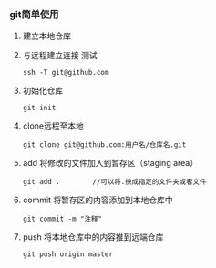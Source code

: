 ### git简单使用

1. 建立本地仓库

2. 与远程建立连接 测试

   ```
   ssh -T git@github.com
   ```

3. 初始化仓库

   ```
   git init
   ```

4. clone远程至本地

   ```
   git clone git@github.com:用户名/仓库名.git
   ```

5. add 将修改的文件加入到暂存区（staging area）

   ```
   git add .		//可以将.换成指定的文件夹或者文件
   ```

6. commit 将暂存区的内容添加到本地仓库中

   ```
   git commit -m "注释"
   ```

7. push 将本地仓库中的内容推到远端仓库

   ```
   git push origin master
   ```

   